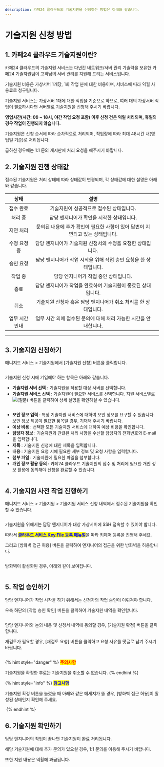 ```yaml
---
description: 카페24 클라우드의 기술지원을 신청하는 방법은 아래와 같습니다.
---
```


# 기술지원 신청 방법

## 1. 카페24 클라우드 기술지원이란?

카페24 클라우드의 기술지원 서비스는 다년간 네트워크/서버 관리 기술력을 보유한 카페24 기술지원팀이 고객님의 서버 관리를 지원해 드리는 서비스입니다.

기술지원 비용은 가상서버 1개당, 1회 작업 분에 대한 비용이며, 서비스에 따라 익월 사용료로 청구됩니다.

기술지원 서비스는 가상서버 1대에 대한 작업을 기준으로 하므로, 여러 대의 가상서버 작업이 필요하시다면 서버별로 기술지원을 신청해 주시기 바랍니다.

**영업시간(시간: 09 \~ 18시, 야간 작업 요청 포함) 이후 신청 건은 익일 처리되며, 휴일의 경우 작업이 진행되지 않습니다.**

기술지원은 신청 순서에 따라 순차적으로 처리되며, 작업량에 따라 최대 48시간 내(영업일 기준)로 처리됩니다.

급하신 경우에는 1:1 문의 게시판에 처리 요청을 해주시기 바랍니다.





## 2. 기술지원 진행 상태값

접수된 기술지원은 처리 상태에 따라 상태값이 변경되며, 각 상태값에 대한 설명은 아래와 같습니다.&#x20;

<table><thead><tr><th align="center">상태</th><th align="center">설명</th><th data-hidden></th></tr></thead><tbody><tr><td align="center">접수 완료</td><td align="center"> 기술지원이 성공적으로 접수된 상태입니다. </td><td></td></tr><tr><td align="center">처리 중</td><td align="center">담당 엔지니어가 확인을 시작한 상태입니다. </td><td></td></tr><tr><td align="center">지연 처리</td><td align="center">문의된 내용에 추가 확인이 필요한 사항이 있어 답변이 지연되고 있는 상태입니다. </td><td></td></tr><tr><td align="center">수정 요청 중</td><td align="center">담당 엔지니어가 기술지원 신청서의 수정을 요청한 상태입니다.</td><td></td></tr><tr><td align="center">승인 요청</td><td align="center">담당 엔지니어가 작업 시작을 위해 작업 승인 요청을 한 상태입니다. </td><td></td></tr><tr><td align="center">작업 중</td><td align="center">담당 엔지니어가 작업 중인 상태입니다. </td><td></td></tr><tr><td align="center">종료</td><td align="center">담당 엔지니어가 작업을 완료하여 기술지원이 종료된 상태입니다. </td><td></td></tr><tr><td align="center">취소</td><td align="center">기술지원 신청자 혹은 담당 엔지니어가 취소 처리를 한 상태입니다.</td><td></td></tr><tr><td align="center">업무 시간 안내</td><td align="center">업무 시간 외에 접수된 문의에 대해 처리 가능한 시간을 안내합니다. </td><td></td></tr></tbody></table>

****



## 3. 기술지원 신청하기

매니지드 서비스 > 기술지원에서 \[기술지원 신청] 버튼을 클릭합니다.&#x20;

<figure><img src="https://filesystem.cafe24.com/hosting/cloud_service/2023/01/11/4fccdd148f0ffb5cca9567c5c27c42f1_1673403845.jpg" alt=""><figcaption></figcaption></figure>

기술지원 신청 시에 기입해야 하는 항목은 아래와 같습니다.&#x20;

* **기술지원 서버 선택** : 기술지원을 적용할 대상 서버를 선택합니다.&#x20;
* **기술지원 서비스 선택** : 기술지원이 필요한 서비스를 선택합니다. 지원 서비스별로 ![(질문)](https://wiki.simplexi.com/s/s0exjg/8506/5d4cfda2b837dbf77e088aa916d969d565373c86/\_/images/icons/emoticons/help\_16.svg) 버튼을 클릭하여 상세 설명을 확인하실 수 있습니다. &#x20;

<figure><img src="https://filesystem.cafe24.com/hosting/cloud_service/2023/01/11/fdfeba3685454f4ab3170ce9b41d4bf5_1673404195.jpg" alt=""><figcaption></figcaption></figure>

* **보안 정보 입력** : 특정 기술지원 서비스에 대하여 보안 정보를 요구할 수 있습니다. 보안 정보 제공이 필요한 품목일 경우, 기재해 주시기 바랍니다.&#x20;
* **예상 비용** : 선택한 모든 기술지원 서비스에 대하여 예상 비용을 확인합니다.&#x20;
* **담당자 정보** : 기술지원과 관련된 처리 사항을 수신할 담당자의 전화번호와 E-mail을 입력합니다.&#x20;
* **제목** : 기술지원 신청에 대한 제목을 입력합니다.&#x20;
* **내용** : 기술지원 요청 시에 필요한 세부 정보 및 요청 사항을 입력합니다.&#x20;
* **첨부 파일** : 기술지원에 필요한 파일을 첨부합니다.
* **개인 정보 활용 동의** : 카페24 클라우드 기술지원의 접수 및 처리에 필요한 개인 정보 활용에 동의해야 신청을 완료할 수 있습니다. &#x20;

<figure><img src="https://filesystem.cafe24.com/hosting/cloud_service/2023/01/11/cd6d7be6dafcc4f9d31ae3294772cbdb_1673412202.jpg" alt=""><figcaption></figcaption></figure>





## 4. 기술지원 사전 작업 진행하기&#x20;

&#x20;매니지드 서비스 > 기술지원 > 기술지원 서비스 신청 내역에서 접수된 기술지원을 확인할 수 있습니다.

<figure><img src="https://filesystem.cafe24.com/hosting/cloud_service/2023/01/11/5a7a2afead270a8bbf521c2d2b12458c_1673405348.jpg" alt=""><figcaption></figcaption></figure>

기술지원을 위해서는 담당 엔지니어가 대상 가상서버에 SSH 접속할 수 있어야 합니다.

따라서 [<mark style="color:blue;">**클라우드 서비스 Key File 등록 매뉴얼**</mark>](http://img.cafe24.com/manual/TechFiles/cloud\_tech\_support\_public\_key\_registration\_manual.pdf)을 따라 키페어 등록을 진행해 주세요.&#x20;

그리고 \[방화벽 접근 허용] 버튼을 클릭하여 엔지니어의 접근을 위한 방화벽을 허용합니다.&#x20;

<figure><img src="https://filesystem.cafe24.com/hosting/cloud_service/2023/01/11/fb03f3d2c759d2fba5e82476b196d25a_1673410599.jpg" alt=""><figcaption></figcaption></figure>

방화벽이 활성화된 경우, 아래와 같이 보여집니다.

<figure><img src="https://filesystem.cafe24.com/hosting/cloud_service/2023/01/11/c242f59fdeebb3f743958779e414c490_1673410620.jpg" alt=""><figcaption></figcaption></figure>





## 5. 작업 승인하기

담당 엔지니어가 작업 시작을 하기 위해서는 신청자의 작업 승인이 이뤄져야 합니다.

우측 하단의 \[작업 승인 확인] 버튼을 클릭하여 기술지원 내역을 확인합니다.

<figure><img src="https://filesystem.cafe24.com/hosting/cloud_service/2023/01/11/ce0d47db1324de6f0a282c71d1b858aa_1673411766.jpg" alt=""><figcaption></figcaption></figure>

담당 엔지니어와 논의 내용 및 신청서 내역에 동의할 경우, \[기술지원 확정] 버튼을 클릭합니다.

재검토가 필요할 경우, \[재검토 요청] 버튼을 클릭하고 요청 사유를 댓글로 남겨 주시기 바랍니다. &#x20;

<figure><img src="https://filesystem.cafe24.com/hosting/cloud_service/2023/01/11/b58c991512efbc643d6bb690da5a7975_1673412335.jpg" alt=""><figcaption></figcaption></figure>

{% hint style="danger" %}
<mark style="color:red;">**주의사항**</mark>

기술지원을 확정한 후로는 기술지원을 취소할 수 없습니다.
{% endhint %}

{% hint style="info" %}
<mark style="color:blue;">**참고사항**</mark>

기술지원 확정 버튼을 눌렀을 때 아래와 같은 메세지가 뜰 경우, \[방화벽 접근 허용]이 활성된 상태인지 확인해 주세요.

<img src="https://filesystem.cafe24.com/hosting/cloud_service/2023/01/11/8aca2f3beb76a1e157323dd18579b489_1673410899.jpg" alt="" data-size="original">
{% endhint %}





## 6. 기술지원 확인하기

담당 엔지니어의 작업이 끝나면 기술지원이 완료 처리됩니다.

해당 기술지원에 대해 추가 문의가 있으실 경우, 1:1 문의를 이용해 주시기 바랍니다.

또한 지원 내용은 익월에 과금됩니다.

<figure><img src="https://filesystem.cafe24.com/hosting/cloud_service/2023/01/11/82ca729c9431522551ccab3ee5c1ffd8_1673410965.jpg" alt=""><figcaption></figcaption></figure>
